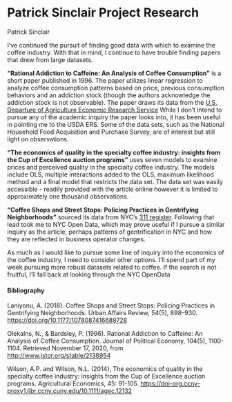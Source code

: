 Patrick Sinclair Project Research
================
Patrick Sinclair

I’ve continued the pursuit of finding good data with which to examine
the coffee industry. With that in mind, I continue to have trouble
finding papers that drew from large datasets.

**“Rational Addiction to Caffeine: An Analysis of Coffee Consumption”**
is a short paper published in 1996. The paper utilizes linear regression
to analyze coffee consumption patterns based on price, previous
consumption behaviors and an addiction stock (though the authors
acknowledge the addiction stock is not observable). The paper draws its
data from the [U.S. Departure of Agriculture Economic Research
Service](https://www.ers.usda.gov/) While I don’t intend to pursue any
of the academic inquiry the paper looks into, it has been useful in
pointing me to the USDA ERS. Some of the data sets, such as the National
Household Food Acquisition and Purchase Survey, are of interest but
still light on observations.

**“The economics of quality in the specialty coffee industry: insights
from the Cup of Excellence auction programs”** uses seven models to
examine prices and perceived quality in the specialty coffee industry.
The models include OLS, multiple interactions added to the OLS, maximum
likelihood method and a final model that restricts the data set. The
data set was easily accessible - readily provided with the article
online however it is limited to approximately one thousand observations.

**“Coffee Shops and Street Stops: Policing Practices in Gentrifying
Neighborhoods”** sourced its data from NYC’s [311
register](https://nycopendata.socrata.com/Social-Services/311-Service-Requests-from-2010-to-Present/erm2-nwe9/data).
Following that lead took me to NYC Open Data, which may prove useful if
I pursue a similar inquiry as the article, perhaps patterns of
gentrification in NYC and how they are reflected in business operator
changes.

As much as I would like to pursue some line of inquiry into the
economics of the coffee industry, I need to consider other options. I’ll
spend part of my week pursuing more robust datasets related to coffee.
If the search is not fruitful, I’ll fall back at looking through the NYC
OpenData

#### Bibliography

Laniyonu, A. (2018). Coffee Shops and Street Stops: Policing Practices
in Gentrifying Neighborhoods. Urban Affairs Review, 54(5), 898–930.
<https://doi.org/10.1177/1078087416689728>

Olekalns, N., & Bardsley, P. (1996). Rational Addiction to Caffeine: An
Analysis of Coffee Consumption. Journal of Political Economy, 104(5),
1100-1104. Retrieved November 17, 2020, from
<http://www.jstor.org/stable/2138954>

Wilson, A.P. and Wilson, N.L. (2014), The economics of quality in the
specialty coffee industry: insights from the Cup of Excellence auction
programs. Agricultural Economics, 45: 91-105.
<https://doi-org.ccny-proxy1.libr.ccny.cuny.edu/10.1111/agec.12132>
